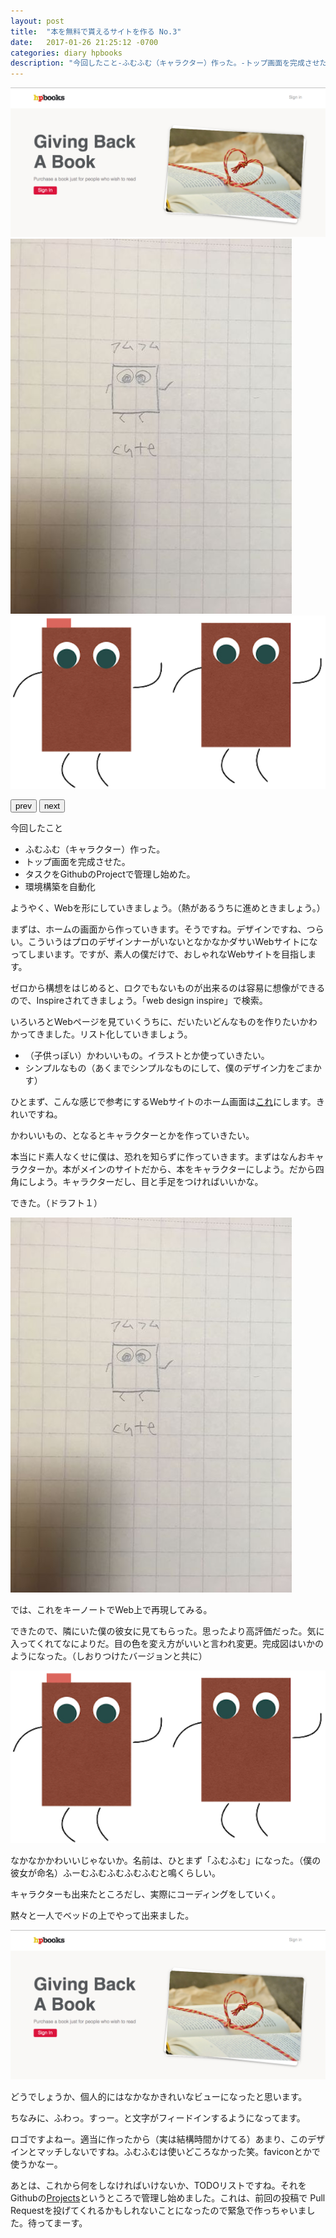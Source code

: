 ```yaml
---
layout: post
title:  "本を無料で貰えるサイトを作る No.3"
date:   2017-01-26 21:25:12 -0700
categories: diary hpbooks
description: "今回したこと-ふむふむ（キャラクター）作った。-トップ画面を完成させた。-タスクをGithubのProjectで管理し始めた。-環境構築を自動化"
---
```


<div class='siema'>
  <div><img alt='TopPage' src='/images/hpbooks-toppage.png'></div>
  <div><img alt='FumuFumu' src='/images/fumufumu-D1.png'></div>
  <div><img alt='FumuFumu' src='/images/fumufumu-D2.png'></div>
</div>

<button class="prev">prev</button>
<button class="next">next</button>

今回したこと

- ふむふむ（キャラクター）作った。
- トップ画面を完成させた。
- タスクをGithubのProjectで管理し始めた。
- 環境構築を自動化

ようやく、Webを形にしていきましょう。（熱があるうちに進めときましょう。）

まずは、ホームの画面から作っていきます。そうですね。デザインですね、つらい。こういうはプロのデザインナーがいないとなかなかダサいWebサイトになってしまいます。ですが、素人の僕だけで、おしゃれなWebサイトを目指します。

ゼロから構想をはじめると、ロクでもないものが出来るのは容易に想像ができるので、Inspireされてきましょう。「web design inspire」で検索。

いろいろとWebページを見ていくうちに、だいたいどんなものを作りたいかわかってきました。リスト化していきましょう。

- （子供っぽい）かわいいもの。イラストとか使っていきたい。
- シンプルなもの（あくまでシンプルなものにして、僕のデザイン力をごまかす）

ひとまず、こんな感じで参考にするWebサイトのホーム画面は[これ](https://www.wealthsimple.com/en-us/)にします。きれいですね。

かわいいもの、となるとキャラクターとかを作っていきたい。

本当にド素人なくせに僕は、恐れを知らずに作っていきます。まずはなんおキャラクターか。本がメインのサイトだから、本をキャラクターにしよう。だから四角にしよう。キャラクターだし、目と手足をつければいいかな。

できた。（ドラフト１）

![FumuFumu](/images/fumufumu-D1.png)

では、これをキーノートでWeb上で再現してみる。

できたので、隣にいた僕の彼女に見てもらった。思ったより高評価だった。気に入ってくれてなによりだ。目の色を変え方がいいと言われ変更。完成図はいかのようになった。（しおりつけたバージョンと共に）

![FumuFumu](/images/fumufumu-D2.png)

なかなかかわいいじゃないか。名前は、ひとまず「ふむふむ」になった。（僕の彼女が命名）ふーむふむふむふむふむと鳴くらしい。

キャラクターも出来たところだし、実際にコーディングをしていく。

黙々と一人でベッドの上でやって出来ました。

![hsbooks-toppage](/images/hpbooks-toppage.png)

どうでしょうか、個人的にはなかなかきれいなビューになったと思います。

ちなみに、ふわっ。すっー。と文字がフィードインするようになってます。

ロゴですよねー。適当に作ったから（実は結構時間かけてる）あまり、このデザインとマッチしないですね。ふむふむは使いどころなかった笑。faviconとかで使うかなー。

あとは、これから何をしなければいけないか、TODOリストですね。それをGithubの[Projects](https://github.com/Naggi-Goishi/hpbooks/projects)というところで管理し始めました。これは、前回の投稿で Pull Requestを投げてくれるかもしれないことになったので緊急で作っちゃいました。待ってまーす。
